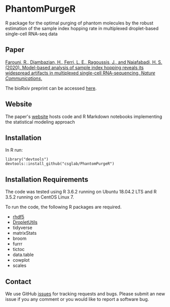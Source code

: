 # PhantomPurgeR
R package for the optimal purging of phantom molecules by the robust estimation of the sample index hopping rate in multiplexed droplet-based single-cell RNA-seq data


Paper
-------

[Farouni, R., Djambazian, H., Ferri, L. E., Ragoussis, J., and Najafabadi, H. S. (2020). Model-based analysis of sample index hopping reveals its widespread artifacts in multiplexed single-cell RNA-sequencing. *Nature Communications*.](https://www.nature.com/articles/s41467-020-16522-z)

The bioRxiv preprint can be accessed [here](https://www.biorxiv.org/content/10.1101/617225v5).



Website
---------

The paper's [website](https://csglab.github.io/PhantomPurgeR/) hosts code and R Markdown notebooks implementing the statistical modeling approach

## Installation

In R run:

```{r}
library("devtools")
devtools::install_github("csglab/PhantomPurgeR")
```

Installation Requirements
----------
The code was tested using R 3.6.2 running on Ubuntu 18.04.2 LTS and R 3.5.2 running on CentOS Linux 7.

To run the code, the following R packages are required.

- [rhdf5](https://www.bioconductor.org/packages/release/bioc/html/rhdf5.html)
- [DropletUtils](https://www.bioconductor.org/packages/release/bioc/html/DropletUtils.html)
- tidyverse
- matrixStats
- broom
- furrr
- tictoc
- data.table
- cowplot
- scales

Contact
---------

We use GitHub [issues](https://github.com/csglab/PhantomPurgeR/issues) for tracking requests and bugs. Please submit an new issue if you any comment or you would like to report a software bug.
